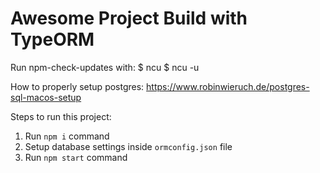 # Awesome Project Build with TypeORM

Run npm-check-updates with:
$ ncu
$ ncu -u

How to properly setup postgres:
https://www.robinwieruch.de/postgres-sql-macos-setup

Steps to run this project:

1. Run `npm i` command
2. Setup database settings inside `ormconfig.json` file
3. Run `npm start` command
